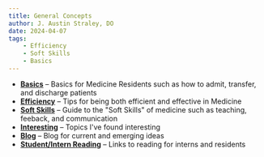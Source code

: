 ```yaml
---
title: General Concepts
author: J. Austin Straley, DO
date: 2024-04-07
tags:
    - Efficiency
    - Soft Skills
    - Basics
---
```


<div class="grid cards" markdown>

- __[Basics]__ – Basics for Medicine Residents such as how to admit, transfer, and discharge patients
- __[Efficiency]__ – Tips for being both efficient and effective in Medicine
- __[Soft Skills]__ – Guide to the "Soft Skills" of medicine such as teaching, feeback, and communication
- __[Interesting]__ – Topics I've found interesting
- __[Blog]__ – Blog for current and emerging ideas
- __[Student/Intern Reading]__ – Links to reading for interns and residents

</div>

  [Basics]: /resident-guide/basics/1-basics
  [Efficiency]: /resident-guide/efficiency/3-staying-organized
  [Soft Skills]: /resident-guide/softskills/index
  [Interesting]: /resident-guide/interesting
  [Blog]: /resident-guide/blog/index
  [Student/Intern Reading]: /resident-guide/student-intern-readings
  